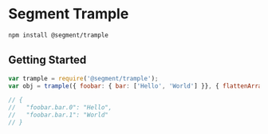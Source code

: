 # Segment Trample

```bash
npm install @segment/trample
```

## Getting Started


```js
var trample = require('@segment/trample');
var obj = trample({ foobar: { bar: ['Hello', 'World'] }}, { flattenArray: true });

// {
//   "foobar.bar.0": "Hello",
//   "foobar.bar.1": "World"
// }
```
